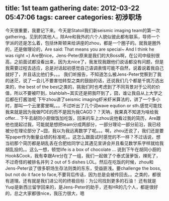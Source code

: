 title: 1st team gathering
date: 2012-03-22 05:47:06
tags: career
categories: 初涉职场
---

今天很重要，我要记下来。今天是Statoil我们新seismic imaging team的第一次gathering。见到的其他人，除Are和我外的六个人貌似彼此都有联系，导师一个学派的还是怎么着，包括休斯顿来给讲座的zhou，都是一个圈子的。就我是圈外的，还是做理论的，Are said: That means you are special~ And I think he was right =)
Are很nice，Jens-Peter原来是我们的大Boss啊，在公司中级别很高，之前面试都没看出来，因为太nice了，我发现我跟他们说话都没有问题，但是我需要过程去适应，总是对话起初感觉自己语调表情可能不自然，说着说着我自己就好了，并且话比他们多。。。
我们听报告，不知道怎么被Jens-Peter觉察到了我的迷茫，说了一会儿不要害怕转型之类的鼓励的话，还说我们几个都是千挑万选出来的，the best of the best之类的，挑我们时也考虑到了不同背景对于公司的价值，所以不要被吓到，blahblah~其实还是把我吓到了，囧，谁让我自从上大学之后都在打酱油呢
下午zhou讲了seismic imaging虾米虾米算法的，讲了一个多小时，那叫一个云里雾里啊。。。不过听出了几个词wave eqution or sth.感觉可能找我来就是因为我做PDE的而不是因为我CAGD？？天呐，我果真不知道为啥给我offer...
下午去胡同小厨做饭加吃饭，回来的车上zhou说他看过我的简历，Are跟他也提起过我，可能就是想把team分成两部分，一部分理论一部分前沿，我已经被分在理论部分了~囧，我以为我远离数学了呢。。。啊，zhou还说了，我们还是要写paper作为衡量业绩的标准呢。。这怎么跟面试时感觉的不一样？不过话说，想当初那个简历都是胡乱丢在合肥给同学让其遇见宣讲会并且看见数学系字样就给我胡乱投的。。这么一想，顿觉life is a box of chocolate ...
说到下午在胡同小厨的Hook&Cook，我有幸跟Are分在了一组，我们一起做了个泰式菠萝饭，辣死了，不过奇怪的被排名并列 2 out of 5 dishes LOL。然后在吃饭的时候，zhou和Jens-Peter谈了很多职场生存法则类的东东，受益匪浅。要challenge the boss, but not do it face to face,不要背后传话，因为总是会被传回去。。之类的，都很有道理。还有就是我们进公司的终极目标：为公司找到更多的石油！
还有就是Yuqi是新西兰留学回来的，是Jens-Peter的助手，还有HR的几个人，都是很好的，总之大家都很nice，我压力很大，嗯

